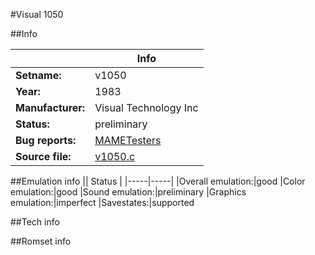 #Visual 1050

##Info

||Info|
|-----|-----|
|**Setname:**|v1050
|**Year:**|1983
|**Manufacturer:**|Visual Technology Inc
|**Status:**|preliminary
|**Bug reports:**|[MAMETesters](http://mametesters.org/view_all_set.php?type=1&temporary=y&search=v1050.c)
|**Source file:**|[v1050.c](https://github.com/mamedev/mame/blob/master/src/mess/drivers/v1050.c)

##Emulation info
|| Status |
|-----|-----|
|Overall emulation:|good
|Color emulation:|good
|Sound emulation:|preliminary
|Graphics emulation:|imperfect
|Savestates:|supported

##Tech info

##Romset info

<!--- START OF EDITED COMMENT DO NOT TOUCH TEXT ABOVE-->
